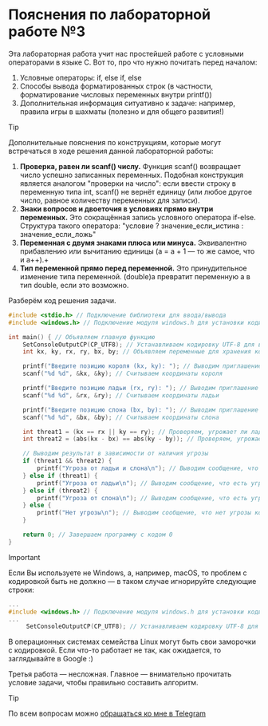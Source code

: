 # Пояснения по лабораторной работе №3

Эта лабораторная работа учит нас простейшей работе с условными операторами в языке C.
Вот то, про что нужно почитать перед началом:
1. Условные операторы: if, else if, else
2. Способы вывода форматированных строк (в частности, форматирование числовых переменных внутри printf())
3. Дополнительная информация ситуативно к задаче: например, правила игры в шахматы (полезно и для общего развития!)

> [!TIP]
> Дополнительные пояснения по конструкциям, которые могут встречаться в ходе решения данной лабораторной работы:
> 1. **Проверка, равен ли scanf() числу.** Функция scanf() возвращает число успешно записанных переменных. Подобная конструкция является аналогом "проверки на число": если ввести строку в переменную типа int, scanf() не вернёт единицу (или любое другое число, равное количеству переменных для записи).
> 2. **Знаки вопросов и двоеточия в условиях прямо внутри переменных.** Это сокращённая запись условного оператора if-else. Структура такого оператора: "условие ? значение_если_истина : значение_если_ложь"
> 3. **Переменная с двумя знаками плюса или минуса.** Эквивалентно прибавлению или вычитанию единицы (a = a + 1 — то же самое, что и a++).+
> 4. **Тип переменной прямо перед переменной.** Это принудительное изменение типа переменной. (double)a превратит переменную a в тип double, если это возможно.

Разберём код решения задачи.
```c
#include <stdio.h> // Подключение библиотеки для ввода/вывода
#include <windows.h> // Подключение модуля windows.h для установки кодировки вывода

int main() { // Объявляем главную функцию
    SetConsoleOutputCP(CP_UTF8); // Устанавливаем кодировку UTF-8 для вывода русских символов
    int kx, ky, rx, ry, bx, by; // Объявляем переменные для хранения координат короля, ладьи и слона

    printf("Введите позицию короля (kx, ky): "); // Выводим приглашение для ввода координат короля
    scanf("%d %d", &kx, &ky); // Считываем координаты короля

    printf("Введите позицию ладьи (rx, ry): "); // Выводим приглашение для ввода координат ладьи
    scanf("%d %d", &rx, &ry); // Считываем координаты ладьи

    printf("Введите позицию слона (bx, by): "); // Выводим приглашение для ввода координат слона
    scanf("%d %d", &bx, &by); // Считываем координаты слона

    int threat1 = (kx == rx || ky == ry); // Проверяем, угрожает ли ладья королю
    int threat2 = (abs(kx - bx) == abs(ky - by)); // Проверяем, угрожает ли слон королю

    // Выводим результат в зависимости от наличия угрозы
    if (threat1 && threat2) {
        printf("Угроза от ладьи и слона\n"); // Выводим сообщение, что есть угроза и от ладьи, и от слона
    } else if (threat1) {
        printf("Угроза от ладьи\n"); // Выводим сообщение, что есть угроза только от ладьи
    } else if (threat2) {
        printf("Угроза от слона\n"); // Выводим сообщение, что есть угроза только от слона
    } else {
        printf("Нет угрозы\n"); // Выводим сообщение, что нет угрозы королю
    }

    return 0; // Завершаем программу с кодом 0
}
```

> [!IMPORTANT]
> Если Вы используете не Windows, а, например, macOS, то проблем с кодировкой быть не должно — в таком случае игнорируйте следующие строки:
> ```c
> ...
> #include <windows.h> // Подключение модуля windows.h для установки кодировки вывода
> ...
>      SetConsoleOutputCP(CP_UTF8); // Устанавливаем кодировку UTF-8 для вывода в консоли русских символов: иначе будут иероглифы
> ```
>
> В операционных системах семейства Linux могут быть свои заморочки с кодировкой. Если что-то работает не так, как ожидается, то заглядывайте в Google :)

Третья работа — несложная. Главное — внимательно прочитать условие задачи, чтобы правильно составить алгоритм.

> [!TIP]
> По всем вопросам можно [обращаться ко мне в Telegram](https://t.me/plunkzy)